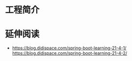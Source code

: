 # 工程简介

# 延伸阅读
*   https://blog.didispace.com/spring-boot-learning-21-4-1/
    https://blog.didispace.com/spring-boot-learning-21-4-2/
